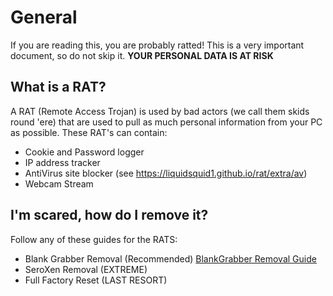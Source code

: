 # General
If you are reading this, you are probably ratted! This is a very important document, so do not skip it. **YOUR PERSONAL DATA IS AT RISK**

## What is a RAT?
A RAT (Remote Access Trojan) is used by bad actors (we call them skids round 'ere) that are used to pull as much personal information from your PC as possible.
These RAT's can contain:
- Cookie and Password logger
- IP address tracker
- AntiVirus site blocker (see https://liquidsquid1.github.io/rat/extra/av)
- Webcam Stream

## I'm scared, how do I remove it?

Follow any of these guides for the RATS:

- Blank Grabber Removal (Recommended) [BlankGrabber Removal Guide](https://liquidsquid1.github.io/rat-removal/rats/blankgrabber)
- SeroXen Removal (EXTREME)
- Full Factory Reset (LAST RESORT)
